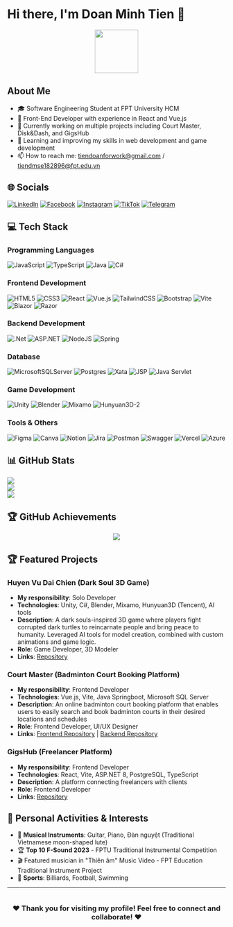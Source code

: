 # Hi there, I'm Doan Minh Tien 👋

<div align="center">
  <img src="https://media.giphy.com/media/M9gbBd9nbDrOTu1Mqx/giphy.gif" width="100"/>
</div>

## About Me
- 🎓 Software Engineering Student at FPT University HCM
- 💼 Front-End Developer with experience in React and Vue.js
- 🔭 Currently working on multiple projects including Court Master, Disk&Dash, and GigsHub
- 🌱 Learning and improving my skills in web development and game development
- 📫 How to reach me: tiendoanforwork@gmail.com / tiendmse182896@fpt.edu.vn

## 🌐 Socials
[![LinkedIn](https://img.shields.io/badge/LinkedIn-0077B5?style=for-the-badge&logo=linkedin&logoColor=white)](https://www.linkedin.com/in/doan-minh-tien-02404a281/)
[![Facebook](https://img.shields.io/badge/Facebook-1877F2?style=for-the-badge&logo=facebook&logoColor=white)]([https://www.facebook.com/oanminhtien.613960)
[![Instagram](https://img.shields.io/badge/Instagram-E4405F?style=for-the-badge&logo=instagram&logoColor=white)](https://instagram.com/)
[![TikTok](https://img.shields.io/badge/TikTok-000000?style=for-the-badge&logo=tiktok&logoColor=white)](https://www.tiktok.com/@minhtien1622004)
[![Telegram](https://img.shields.io/badge/Telegram-2CA5E0?style=for-the-badge&logo=telegram&logoColor=white)](https://t.me/)

## 💻 Tech Stack
### Programming Languages
![JavaScript](https://img.shields.io/badge/javascript-%23323330.svg?style=for-the-badge&logo=javascript&logoColor=%23F7DF1E)
![TypeScript](https://img.shields.io/badge/typescript-%23007ACC.svg?style=for-the-badge&logo=typescript&logoColor=white)
![Java](https://img.shields.io/badge/java-%23ED8B00.svg?style=for-the-badge&logo=openjdk&logoColor=white)
![C#](https://img.shields.io/badge/c%23-%23239120.svg?style=for-the-badge&logo=c-sharp&logoColor=white)

### Frontend Development
![HTML5](https://img.shields.io/badge/html5-%23E34F26.svg?style=for-the-badge&logo=html5&logoColor=white)
![CSS3](https://img.shields.io/badge/css3-%231572B6.svg?style=for-the-badge&logo=css3&logoColor=white)
![React](https://img.shields.io/badge/react-%2320232a.svg?style=for-the-badge&logo=react&logoColor=%2361DAFB)
![Vue.js](https://img.shields.io/badge/vuejs-%2335495e.svg?style=for-the-badge&logo=vuedotjs&logoColor=%234FC08D)
![TailwindCSS](https://img.shields.io/badge/tailwindcss-%2338B2AC.svg?style=for-the-badge&logo=tailwind-css&logoColor=white)
![Bootstrap](https://img.shields.io/badge/bootstrap-%238511FA.svg?style=for-the-badge&logo=bootstrap&logoColor=white)
![Vite](https://img.shields.io/badge/vite-%23646CFF.svg?style=for-the-badge&logo=vite&logoColor=white)
![Blazor](https://img.shields.io/badge/blazor-%235C2D91.svg?style=for-the-badge&logo=blazor&logoColor=white)
![Razor](https://img.shields.io/badge/Razor-%23512BD4.svg?style=for-the-badge&logo=razor&logoColor=white)

### Backend Development
![.Net](https://img.shields.io/badge/.NET-5C2D91?style=for-the-badge&logo=.net&logoColor=white)
![ASP.NET](https://img.shields.io/badge/ASP.NET-%23512BD4.svg?style=for-the-badge&logo=dotnet&logoColor=white)
![NodeJS](https://img.shields.io/badge/node.js-6DA55F?style=for-the-badge&logo=node.js&logoColor=white)
![Spring](https://img.shields.io/badge/spring-%236DB33F.svg?style=for-the-badge&logo=spring&logoColor=white)

### Database
![MicrosoftSQLServer](https://img.shields.io/badge/Microsoft%20SQL%20Server-CC2927?style=for-the-badge&logo=microsoft%20sql%20server&logoColor=white)
![Postgres](https://img.shields.io/badge/postgres-%23316192.svg?style=for-the-badge&logo=postgresql&logoColor=white)
![Xata](https://img.shields.io/badge/xata-%23F5B700.svg?style=for-the-badge&logoColor=white)
![JSP](https://img.shields.io/badge/JSP-%23ED8B00.svg?style=for-the-badge&logo=java&logoColor=white)
![Java Servlet](https://img.shields.io/badge/Servlet-%23ED8B00.svg?style=for-the-badge&logo=java&logoColor=white)

### Game Development
![Unity](https://img.shields.io/badge/unity-%23000000.svg?style=for-the-badge&logo=unity&logoColor=white)
![Blender](https://img.shields.io/badge/blender-%23F5792A.svg?style=for-the-badge&logo=blender&logoColor=white)
![Mixamo](https://img.shields.io/badge/Mixamo-%23FF9E2A.svg?style=for-the-badge&logo=adobe&logoColor=white)
![Hunyuan3D-2](https://img.shields.io/badge/Hunyuan3D--2-%2300A6D6.svg?style=for-the-badge&logo=huggingface&logoColor=white)

### Tools & Others
![Figma](https://img.shields.io/badge/figma-%23F24E1E.svg?style=for-the-badge&logo=figma&logoColor=white)
![Canva](https://img.shields.io/badge/Canva-%2300C4CC.svg?style=for-the-badge&logo=Canva&logoColor=white)
![Notion](https://img.shields.io/badge/Notion-%23000000.svg?style=for-the-badge&logo=notion&logoColor=white)
![Jira](https://img.shields.io/badge/jira-%230A0FFF.svg?style=for-the-badge&logo=jira&logoColor=white)
![Postman](https://img.shields.io/badge/Postman-FF6C37?style=for-the-badge&logo=postman&logoColor=white)
![Swagger](https://img.shields.io/badge/-Swagger-%23Clojure?style=for-the-badge&logo=swagger&logoColor=white)
![Vercel](https://img.shields.io/badge/vercel-%23000000.svg?style=for-the-badge&logo=vercel&logoColor=white)
![Azure](https://img.shields.io/badge/azure-%230072C6.svg?style=for-the-badge&logo=microsoftazure&logoColor=white)

## 📊 GitHub Stats
![](https://github-readme-stats.vercel.app/api?username=CodeCuaTienNe&theme=dark&hide_border=false&include_all_commits=true&count_private=true)<br/>
![](https://github-readme-streak-stats.herokuapp.com/?user=CodeCuaTienNe&theme=dark&hide_border=false)<br/>
![](https://github-readme-stats.vercel.app/api/top-langs/?username=CodeCuaTienNe&theme=dark&hide_border=false&include_all_commits=true&count_private=true&layout=compact)

## 🏆 GitHub Achievements
<p align="center">
  <a href="https://github.com/CodeCuaTienNe">
    <img src="https://github-profile-trophy.vercel.app/?username=CodeCuaTienNe&theme=onedark&column=7&margin-w=15&margin-h=15" />
  </a>
</p>

## 🏆 Featured Projects

### Huyen Vu Dai Chien (Dark Soul 3D Game)
- **My responsibility**: Solo Developer
- **Technologies**: Unity, C#, Blender, Mixamo, Hunyuan3D (Tencent), AI tools
- **Description**: A dark souls-inspired 3D game where players fight corrupted dark turtles to reincarnate people and bring peace to humanity. Leveraged AI tools for model creation, combined with custom animations and game logic.
- **Role**: Game Developer, 3D Modeler
- **Links**: [Repository](https://github.com/CodeCuaTienNe/unity-soul/tree/main)

### Court Master (Badminton Court Booking Platform)
- **My responsibility**: Frontend Developer
- **Technologies**: Vue.js, Vite, Java Springboot, Microsoft SQL Server
- **Description**: An online badminton court booking platform that enables users to easily search and book badminton courts in their desired locations and schedules
- **Role**: Frontend Developer, UI/UX Designer
- **Links**: [Frontend Repository](https://github.com/Zapz31/Court-Master-Frontend) | [Backend Repository](https://github.com/Zapz31/Court_Master_Backend)

### GigsHub (Freelancer Platform)
- **My responsibility**: Frontend Developer
- **Technologies**: React, Vite, ASP.NET 8, PostgreSQL, TypeScript
- **Description**: A platform connecting freelancers with clients
- **Role**: Frontend Developer
- **Links**: [Repository](https://github.com/CodeCuaTienNe/Spring2025SWD392_NET1709_GaBong)

## 🎵 Personal Activities & Interests
- 🎸 **Musical Instruments**: Guitar, Piano, Đàn nguyệt (Traditional Vietnamese moon-shaped lute)
- 🏆 **Top 10 F-Sound 2023** - FPTU Traditional Instrumental Competition
- 🎬 Featured musician in "Thiên âm" Music Video - FPT Education Traditional Instrument Project
- 🎱 **Sports**: Billiards, Football, Swimming

---

<div align="center">
  <img src="https://komarev.com/ghpvc/?username=CodeCuaTienNe&style=flat-square&color=blue" alt=""/>
  
  ### ♥️ Thank you for visiting my profile! Feel free to connect and collaborate! ♥️
</div>
